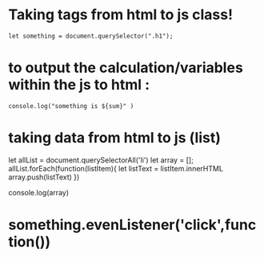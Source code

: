 # Taking tags from html to js class!
    let something = document.querySelector(".h1");

# to output the calculation/variables within the js to html : 
    console.log("something is ${sum}" )
# taking data from html to js (list)
let allList = document.querySelectorAll('li')
let array = [];
allList.forEach(function(listItem){
    let listText = listItem.innerHTML
    array.push(listText)
})

console.log(array)

# something.evenListener('click',function())


